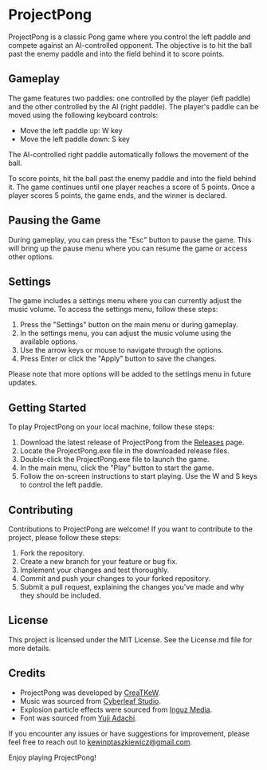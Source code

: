 # ProjectPong

ProjectPong is a classic Pong game where you control the left paddle and compete against an AI-controlled opponent. The objective is to hit the ball past the enemy paddle and into the field behind it to score points.

## Gameplay

The game features two paddles: one controlled by the player (left paddle) and the other controlled by the AI (right paddle). The player's paddle can be moved using the following keyboard controls:

- Move the left paddle up: W key
- Move the left paddle down: S key

The AI-controlled right paddle automatically follows the movement of the ball.

To score points, hit the ball past the enemy paddle and into the field behind it. The game continues until one player reaches a score of 5 points. Once a player scores 5 points, the game ends, and the winner is declared.

## Pausing the Game

During gameplay, you can press the "Esc" button to pause the game. This will bring up the pause menu where you can resume the game or access other options.

## Settings

The game includes a settings menu where you can currently adjust the music volume. To access the settings menu, follow these steps:

1. Press the "Settings" button on the main menu or during gameplay.
2. In the settings menu, you can adjust the music volume using the available options.
3. Use the arrow keys or mouse to navigate through the options.
4. Press Enter or click the "Apply" button to save the changes.

Please note that more options will be added to the settings menu in future updates.

## Getting Started

To play ProjectPong on your local machine, follow these steps:

1. Download the latest release of ProjectPong from the [Releases](https://github.com/creatkew/ProjectPong/releases) page.
2. Locate the ProjectPong.exe file in the downloaded release files.
3. Double-click the ProjectPong.exe file to launch the game.
4. In the main menu, click the "Play" button to start the game.
5. Follow the on-screen instructions to start playing. Use the W and S keys to control the left paddle.

## Contributing

Contributions to ProjectPong are welcome! If you want to contribute to the project, please follow these steps:

1. Fork the repository.
2. Create a new branch for your feature or bug fix.
3. Implement your changes and test thoroughly.
4. Commit and push your changes to your forked repository.
5. Submit a pull request, explaining the changes you've made and why they should be included.

## License

This project is licensed under the MIT License. See the License.md file for more details.

## Credits

- ProjectPong was developed by [CreaTKeW](https://github.com/CreaTKeW).
- Music was sourced from [Cyberleaf Studio](https://cyberleafstudio.com).
- Explosion particle effects were sourced from [Inguz Media](https://assetstore.unity.com/publishers/45845).
- Font was sourced from [Yuji Adachi](https://www.dafont.com/yuji-adachi.d308).  

If you encounter any issues or have suggestions for improvement, please feel free to reach out to [kewinptaszkiewicz@gmail.com](mailto:kewinptaszkiewicz@gmail.com).

Enjoy playing ProjectPong!

